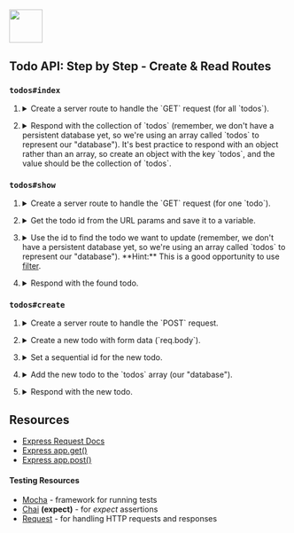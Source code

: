 # <img src="https://cloud.githubusercontent.com/assets/7833470/10899314/63829980-8188-11e5-8cdd-4ded5bcb6e36.png" height="60">

## Todo API: Step by Step - Create & Read Routes

### `todos#index`

1. <details>
    <summary>Create a server route to handle the `GET` request (for all `todos`).</summary>
    ```js
    app.get('/api/todos', function index(req, res) {
        // What are you going to send back to the client?
    });
    ```
</details>

2. <details>
    <summary>Respond with the collection of `todos` (remember, we don't have a persistent database yet, so we're using an array called `todos` to represent our "database"). It's best practice to respond with an object rather than an array, so create an object with the key `todos`, and the value should be the collection of `todos`.</summary>
    ```js
    var todos = [
        { _id: 1, task: 'Laundry', description: 'Wash clothes' },
        { _id: 2, task: 'Grocery Shopping', description: 'Buy dinner for this week' },
        { _id: 3, task: 'Homework', description: 'Make this app super awesome!' }
    ];

    app.get('/api/todos', function index(req, res) {
      res.json({ todos: todos });
    });
    ```

### `todos#show`

1. <details>
    <summary>Create a server route to handle the `GET` request (for one `todo`).</summary>
    ```js
    app.get('/api/todos/:id', function show (req, res) {
        // How would you know which todo is being requested?
    });
    ```
</details>

2. <details>
    <summary>Get the todo id from the URL params and save it to a variable.</summary>
    ```js
    app.get('/api/todos/:id', function show (req, res) {
      var todoId = parseInt(req.params.id);
      // How woud you grab the todo with that id?
    });
    ```
</details>

3. <details>
    <summary>Use the id to find the todo we want to update (remember, we don't have a persistent database yet, so we're using an array called `todos` to represent our "database"). **Hint:** This is a good opportunity to use <a href="https://developer.mozilla.org/en-US/docs/Web/JavaScript/Reference/Global_Objects/Array/filter" target="_blank">filter</a>.</summary>
    ```js
    app.get('/api/todos/:id', function show(req, res) {
      var todoId = parseInt(req.params.id);

      var foundTodo = todos.filter(function (todo) {
        return todo._id == todoId;
      })[0];

      // What are you going to send back to the client?
    });
    ```
</details>

4. <details>
    <summary>Respond with the found todo.</summary>
    ```js
    app.get('/api/todos/:id', function show(req, res) {
       var todoId = parseInt(req.params.id);

       var foundTodo = todos.filter(function (todo) {
       return todo._id == todoId;
       })[0];

     res.json(foundTodo);
    });
    ```
</details>

### `todos#create`

1. <details>
    <summary>Create a server route to handle the `POST` request.</summary>
    ```js
    app.post('/api/todos', function create(req, res) {
        // Where does the data for the new todo live?
    });
    ```
</details>

2. <details>
    <summary>Create a new todo with form data (`req.body`).</summary>
    ```js
    app.post('/api/todos', function create(req, res) {
      var newTodo = req.body;

      // How would you "save" the new todo? How do you assign it an _id?
    });
    ```
</details>

3. <details>
    <summary>Set a sequential id for the new todo.</summary>
    ```js
    app.post('/api/todos', function create(req, res) {
      var newTodo = req.body;

      if (todos.length > 0) {
        newTodo._id = todos[todos.length - 1]._id + 1;
      } else {
        newTodo._id = 1;
      }

      // How would you "save" the new todo?
    });
    ```
</details>

4. <details>
    <summary>Add the new todo to the `todos` array (our "database").</summary>
    ```js
    app.post('/api/todos', function create(req, res) {
      var newTodo = req.body;

      if (todos.length > 0) {
        newTodo._id = todos[todos.length - 1]._id + 1;
      } else {
        newTodo._id = 1;
      }

      todos.push(newTodo);

      // What do you send back to the client?
    });
    ```
</details>

5. <details>
    <summary>Respond with the new todo.</summary>
    ```js
    app.post('/api/todos', function create(req, res) {
      var newTodo = req.body;

      if (todos.length > 0) {
        newTodo._id = todos[todos.length - 1]._id + 1;
      } else {
        newTodo._id = 1;
      }

      todos.push(newTodo);

      res.json(newTodo);
    });
    ```
</details>

## Resources

* <a href="http://expressjs.com/api.html#req" target="_blank">Express Request Docs</a>
* <a href="http://expressjs.com/api.html#app.get" target="_blank">Express app.get()</a>
* <a href="http://expressjs.com/api.html#app.post.method" target="_blank">Express app.post()</a>

#### Testing Resources

* <a href="http://mochajs.org" target="_blank">Mocha</a> - framework for running tests
* <a href="http://chaijs.com/api" target="_blank">Chai</a> **(expect)** - for *expect* assertions
* <a href="https://github.com/request/request" target="_blank">Request</a> - for handling HTTP requests and responses
